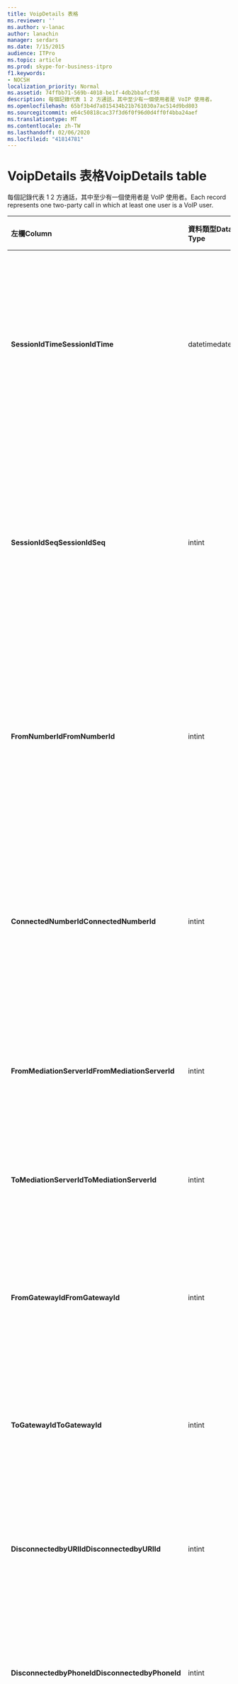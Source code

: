 ```yaml
---
title: VoipDetails 表格
ms.reviewer: ''
ms.author: v-lanac
author: lanachin
manager: serdars
ms.date: 7/15/2015
audience: ITPro
ms.topic: article
ms.prod: skype-for-business-itpro
f1.keywords:
- NOCSH
localization_priority: Normal
ms.assetid: 74ffbb71-569b-4018-be1f-4db2bbafcf36
description: 每個記錄代表 1 2 方通話，其中至少有一個使用者是 VoIP 使用者。
ms.openlocfilehash: 65bf3b4d7a815434b21b761030a7ac514d9bd803
ms.sourcegitcommit: e64c50818cac37f3d6f0f96d0d4ff0f4bba24aef
ms.translationtype: MT
ms.contentlocale: zh-TW
ms.lasthandoff: 02/06/2020
ms.locfileid: "41814781"
---
```

# <a name="voipdetails-table"></a><span data-ttu-id="f4614-103">VoipDetails 表格</span><span class="sxs-lookup"><span data-stu-id="f4614-103">VoipDetails table</span></span>
 
<span data-ttu-id="f4614-104">每個記錄代表 1 2 方通話，其中至少有一個使用者是 VoIP 使用者。</span><span class="sxs-lookup"><span data-stu-id="f4614-104">Each record represents one two-party call in which at least one user is a VoIP user.</span></span>
  
|<span data-ttu-id="f4614-105">**左欄**</span><span class="sxs-lookup"><span data-stu-id="f4614-105">**Column**</span></span>|<span data-ttu-id="f4614-106">**資料類型**</span><span class="sxs-lookup"><span data-stu-id="f4614-106">**Data Type**</span></span>|<span data-ttu-id="f4614-107">**索引鍵/索引**</span><span class="sxs-lookup"><span data-stu-id="f4614-107">**Key/Index**</span></span>|<span data-ttu-id="f4614-108">**詳細資料**</span><span class="sxs-lookup"><span data-stu-id="f4614-108">**Details**</span></span>|
|:-----|:-----|:-----|:-----|
|<span data-ttu-id="f4614-109">**SessionIdTime**</span><span class="sxs-lookup"><span data-stu-id="f4614-109">**SessionIdTime**</span></span> <br/> |<span data-ttu-id="f4614-110">datetime</span><span class="sxs-lookup"><span data-stu-id="f4614-110">datetime</span></span>  <br/> |<span data-ttu-id="f4614-111">首選</span><span class="sxs-lookup"><span data-stu-id="f4614-111">Primary</span></span>  <br/> |<span data-ttu-id="f4614-112">會話要求的時間。</span><span class="sxs-lookup"><span data-stu-id="f4614-112">Time of session request.</span></span> <span data-ttu-id="f4614-113">與**SessionIdSeq**搭配使用，可唯一識別會話。</span><span class="sxs-lookup"><span data-stu-id="f4614-113">Used in conjunction with **SessionIdSeq** to uniquely identify a session.</span></span> <span data-ttu-id="f4614-114">如需詳細資訊，請參閱[商務用 Skype Server 2015 中](dialogs.md)的 [對話方塊] 表格。</span><span class="sxs-lookup"><span data-stu-id="f4614-114">See the [Dialogs table in Skype for Business Server 2015](dialogs.md) for more information.</span></span> <br/> |
|<span data-ttu-id="f4614-115">**SessionIdSeq**</span><span class="sxs-lookup"><span data-stu-id="f4614-115">**SessionIdSeq**</span></span> <br/> |<span data-ttu-id="f4614-116">int</span><span class="sxs-lookup"><span data-stu-id="f4614-116">int</span></span>  <br/> |<span data-ttu-id="f4614-117">首選</span><span class="sxs-lookup"><span data-stu-id="f4614-117">Primary</span></span>  <br/> |<span data-ttu-id="f4614-118">識別會話的識別碼編號。</span><span class="sxs-lookup"><span data-stu-id="f4614-118">ID number to identify the session.</span></span> <span data-ttu-id="f4614-119">與**SessionIdTime**搭配使用，可唯一識別會話。</span><span class="sxs-lookup"><span data-stu-id="f4614-119">Used in conjunction with **SessionIdTime** to uniquely identify a session.</span></span> <span data-ttu-id="f4614-120">如需詳細資訊，請參閱[商務用 Skype Server 2015 中](dialogs.md)的 [對話方塊] 表格。</span><span class="sxs-lookup"><span data-stu-id="f4614-120">See the [Dialogs table in Skype for Business Server 2015](dialogs.md) for more information.</span></span> <br/> |
|<span data-ttu-id="f4614-121">**FromNumberId**</span><span class="sxs-lookup"><span data-stu-id="f4614-121">**FromNumberId**</span></span> <br/> |<span data-ttu-id="f4614-122">int</span><span class="sxs-lookup"><span data-stu-id="f4614-122">int</span></span>  <br/> |<span data-ttu-id="f4614-123">外</span><span class="sxs-lookup"><span data-stu-id="f4614-123">Foreign</span></span>  <br/> |<span data-ttu-id="f4614-124">來電者的**PhoneId** 。</span><span class="sxs-lookup"><span data-stu-id="f4614-124">**PhoneId** of the caller.</span></span> <span data-ttu-id="f4614-125">如需詳細資訊，請參閱[手機表格](phones.md)。</span><span class="sxs-lookup"><span data-stu-id="f4614-125">See the [Phones table](phones.md) for more information.</span></span> <span data-ttu-id="f4614-126">如果 not Null 且**FromGatewayId**不是 null，則呼叫者是 PSTN 使用者。</span><span class="sxs-lookup"><span data-stu-id="f4614-126">If not NULL and **FromGatewayId** is not NULL, then the caller was a PSTN user.</span></span> <br/> |
|<span data-ttu-id="f4614-127">**ConnectedNumberId**</span><span class="sxs-lookup"><span data-stu-id="f4614-127">**ConnectedNumberId**</span></span> <br/> |<span data-ttu-id="f4614-128">int</span><span class="sxs-lookup"><span data-stu-id="f4614-128">int</span></span>  <br/> |<span data-ttu-id="f4614-129">外</span><span class="sxs-lookup"><span data-stu-id="f4614-129">Foreign</span></span>  <br/> |<span data-ttu-id="f4614-130">呼叫接收器的**PhoneId** 。</span><span class="sxs-lookup"><span data-stu-id="f4614-130">**PhoneId** of the call receiver.</span></span> <span data-ttu-id="f4614-131">如需詳細資訊，請參閱[手機表格](phones.md)。</span><span class="sxs-lookup"><span data-stu-id="f4614-131">See the [Phones table](phones.md) for more information.</span></span> <span data-ttu-id="f4614-132">如果 not Null 且**ToGatewayId**不是 null，則呼叫接收器是 PSTN 使用者。</span><span class="sxs-lookup"><span data-stu-id="f4614-132">If not NULL and **ToGatewayId** is not NULL, then the call receiver was a PSTN user.</span></span> <br/> |
|<span data-ttu-id="f4614-133">**FromMediationServerId**</span><span class="sxs-lookup"><span data-stu-id="f4614-133">**FromMediationServerId**</span></span> <br/> |<span data-ttu-id="f4614-134">int</span><span class="sxs-lookup"><span data-stu-id="f4614-134">int</span></span>  <br/> |<span data-ttu-id="f4614-135">外</span><span class="sxs-lookup"><span data-stu-id="f4614-135">Foreign</span></span>  <br/> |<span data-ttu-id="f4614-136">呼叫來源的中繼伺服器。</span><span class="sxs-lookup"><span data-stu-id="f4614-136">The Mediation Server the call is coming from.</span></span> <span data-ttu-id="f4614-137">如需詳細資訊，請參閱[MediationServers 資料表](mediationservers.md)。</span><span class="sxs-lookup"><span data-stu-id="f4614-137">See the [MediationServers table](mediationservers.md) for more information.</span></span> <br/> |
|<span data-ttu-id="f4614-138">**ToMediationServerId**</span><span class="sxs-lookup"><span data-stu-id="f4614-138">**ToMediationServerId**</span></span> <br/> |<span data-ttu-id="f4614-139">int</span><span class="sxs-lookup"><span data-stu-id="f4614-139">int</span></span>  <br/> |<span data-ttu-id="f4614-140">外</span><span class="sxs-lookup"><span data-stu-id="f4614-140">Foreign</span></span>  <br/> |<span data-ttu-id="f4614-141">呼叫的中繼伺服器將要移至。</span><span class="sxs-lookup"><span data-stu-id="f4614-141">The Mediation Server called is going to.</span></span> <span data-ttu-id="f4614-142">如需詳細資訊，請參閱[MediationServers 資料表](mediationservers.md)。</span><span class="sxs-lookup"><span data-stu-id="f4614-142">See the [MediationServers table](mediationservers.md) for more information.</span></span> <br/> |
|<span data-ttu-id="f4614-143">**FromGatewayId**</span><span class="sxs-lookup"><span data-stu-id="f4614-143">**FromGatewayId**</span></span> <br/> |<span data-ttu-id="f4614-144">int</span><span class="sxs-lookup"><span data-stu-id="f4614-144">int</span></span>  <br/> |<span data-ttu-id="f4614-145">外</span><span class="sxs-lookup"><span data-stu-id="f4614-145">Foreign</span></span>  <br/> |<span data-ttu-id="f4614-146">通話來源的閘道。</span><span class="sxs-lookup"><span data-stu-id="f4614-146">Gateway the call is coming from.</span></span> <span data-ttu-id="f4614-147">如需詳細資訊，請參閱[商務用 Skype Server 2015 中的 [閘道] 資料表](gateways.md)。</span><span class="sxs-lookup"><span data-stu-id="f4614-147">See the [Gateways table in Skype for Business Server 2015](gateways.md) for more information.</span></span> <br/> |
|<span data-ttu-id="f4614-148">**ToGatewayId**</span><span class="sxs-lookup"><span data-stu-id="f4614-148">**ToGatewayId**</span></span> <br/> |<span data-ttu-id="f4614-149">int</span><span class="sxs-lookup"><span data-stu-id="f4614-149">int</span></span>  <br/> |<span data-ttu-id="f4614-150">外</span><span class="sxs-lookup"><span data-stu-id="f4614-150">Foreign</span></span>  <br/> |<span data-ttu-id="f4614-151">通話的閘道。</span><span class="sxs-lookup"><span data-stu-id="f4614-151">Gateway the call is going to.</span></span> <span data-ttu-id="f4614-152">如需詳細資訊，請參閱[商務用 Skype Server 2015 中的 [閘道] 資料表](gateways.md)。</span><span class="sxs-lookup"><span data-stu-id="f4614-152">See the [Gateways table in Skype for Business Server 2015](gateways.md) for more information.</span></span> <br/> |
|<span data-ttu-id="f4614-153">**DisconnectedbyURIId**</span><span class="sxs-lookup"><span data-stu-id="f4614-153">**DisconnectedbyURIId**</span></span> <br/> |<span data-ttu-id="f4614-154">int</span><span class="sxs-lookup"><span data-stu-id="f4614-154">int</span></span>  <br/> |<span data-ttu-id="f4614-155">外</span><span class="sxs-lookup"><span data-stu-id="f4614-155">Foreign</span></span>  <br/> |<span data-ttu-id="f4614-156">中斷通話的使用者 URI （如果使用者有 URI）。</span><span class="sxs-lookup"><span data-stu-id="f4614-156">URI of the user who disconnected the call, if the user has a URI.</span></span> <span data-ttu-id="f4614-157">如需詳細資訊，請參閱 [[使用者] 表格](users.md)。</span><span class="sxs-lookup"><span data-stu-id="f4614-157">See the [Users table](users.md) for more information.</span></span> <br/> |
|<span data-ttu-id="f4614-158">**DisconnectedbyPhoneId**</span><span class="sxs-lookup"><span data-stu-id="f4614-158">**DisconnectedbyPhoneId**</span></span> <br/> |<span data-ttu-id="f4614-159">int</span><span class="sxs-lookup"><span data-stu-id="f4614-159">int</span></span>  <br/> |<span data-ttu-id="f4614-160">外</span><span class="sxs-lookup"><span data-stu-id="f4614-160">Foreign</span></span>  <br/> |<span data-ttu-id="f4614-161">中斷通話的電話的識別碼已從手機中斷連線。</span><span class="sxs-lookup"><span data-stu-id="f4614-161">ID of the phone that disconnected the call was disconnected from a phone.</span></span> <span data-ttu-id="f4614-162">如需詳細資訊，請參閱[手機表格](phones.md)。</span><span class="sxs-lookup"><span data-stu-id="f4614-162">See the [Phones table](phones.md) for more information.</span></span> <br/> |
|<span data-ttu-id="f4614-163">**LastModifiedTime**</span><span class="sxs-lookup"><span data-stu-id="f4614-163">**LastModifiedTime**</span></span> <br/> |<span data-ttu-id="f4614-164">Datetime</span><span class="sxs-lookup"><span data-stu-id="f4614-164">Datetime</span></span>  <br/> ||<span data-ttu-id="f4614-165">供監視服務內部使用。</span><span class="sxs-lookup"><span data-stu-id="f4614-165">For internal use by the Monitoring service.</span></span>  <br/> <span data-ttu-id="f4614-166">此欄位是在商務用 Skype Server 2015 中推出。</span><span class="sxs-lookup"><span data-stu-id="f4614-166">This field was introduced in Skype for Business Server 2015.</span></span>  <br/> |
   

